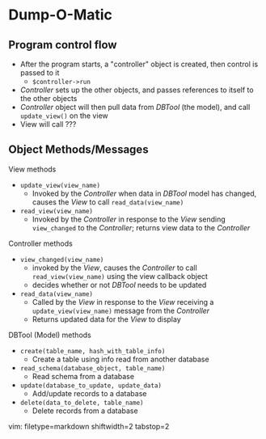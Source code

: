 # Dump-O-Matic #

## Program control flow ##
- After the program starts, a "controller" object is created, then control is
  passed to it
  - `$controller->run`
- _Controller_ sets up the other objects, and passes references to itself to
  the other objects
- _Controller_ object will then pull data from _DBTool_ (the model), and call
  `update_view()` on the view
- View will call ???

## Object Methods/Messages ##

View methods
- `update_view(view_name)`
  - Invoked by the _Controller_ when data in _DBTool_ model has changed,
    causes the _View_ to call `read_data(view_name)`
- `read_view(view_name)`
  - Invoked by the _Controller_ in response to the _View_ sending
    `view_changed` to the _Controller_; returns view data to the _Controller_

Controller methods
- `view_changed(view_name)`
  - invoked by the _View_, causes the _Controller_ to call
    `read_view(view_name)` using the view callback object
  - decides whether or not _DBTool_ needs to be updated
- `read_data(view_name)`
  - Called by the _View_ in response to the _View_ receiving a
    `update_view(view_name)` message from the _Controller_
  - Returns updated data for the _View_ to display

DBTool (Model) methods
- `create(table_name, hash_with_table_info)`
  - Create a table using info read from another database
- `read_schema(database_object, table_name)`
  - Read schema from a database
- `update(database_to_update, update_data)`
  - Add/update records to a database
- `delete(data_to_delete, table_name)`
  - Delete records from a database

vim: filetype=markdown shiftwidth=2 tabstop=2

